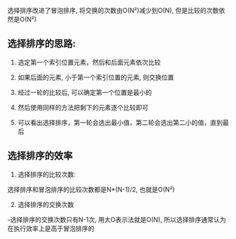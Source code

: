 选择排序改进了冒泡排序, 将交换的次数由O(N²)减少到O(N), 但是比较的次数依然是O(N²)

## 选择排序的思路:

1. 选定第一个索引位置元素，然后和后面元素依次比较

2. 如果后面的元素, 小于第一个索引位置的元素, 则交换位置

3. 经过一轮的比较后, 可以确定第一个位置是最小的

4. 然后使用同样的方法把剩下的元素逐个比较即可

5. 可以看出选择排序，第一轮会选出最小值，第二轮会选出第二小的值，直到最后

## 选择排序的效率

1. 选择排序的比较次数:

选择排序和冒泡排序的比较次数都是N*(N-1)/2, 也就是O(N²)

2. 选择排序的交换次数

-选择排序的交换次数只有N-1次, 用大O表示法就是O(N), 所以选择排序通常认为在执行效率上是高于冒泡排序的
